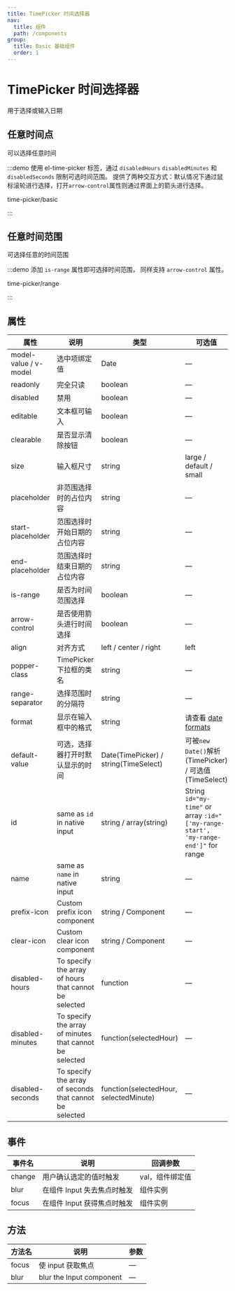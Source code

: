 ```yaml
---
title: TimePicker 时间选择器
nav:
  title: 组件
  path: /components
group:
  title: Basic 基础组件
  order: 1
---
```

# TimePicker 时间选择器

用于选择或输入日期

## 任意时间点

可以选择任意时间

:::demo 使用 el-time-picker 标签，通过 `disabledHours` `disabledMinutes` 和 `disabledSeconds` 限制可选时间范围。 提供了两种交互方式：默认情况下通过鼠标滚轮进行选择，打开`arrow-control`属性则通过界面上的箭头进行选择。

time-picker/basic

:::

## 任意时间范围

可选择任意的时间范围

:::demo 添加 `is-range` 属性即可选择时间范围， 同样支持 `arrow-control` 属性。

time-picker/range

:::

## 属性

| 属性                    | 说明                                                      | 类型                                     | 可选值                                                                                 | 默认值         |
| --------------------- | ------------------------------------------------------- | -------------------------------------- | ----------------------------------------------------------------------------------- | ----------- |
| model-value / v-model | 选中项绑定值                                                  | Date                                   | —                                                                                   | —           |
| readonly              | 完全只读                                                    | boolean                                | —                                                                                   | false       |
| disabled              | 禁用                                                      | boolean                                | —                                                                                   | false       |
| editable              | 文本框可输入                                                  | boolean                                | —                                                                                   | true        |
| clearable             | 是否显示清除按钮                                                | boolean                                | —                                                                                   | true        |
| size                  | 输入框尺寸                                                   | string                                 | large / default / small                                                             | —           |
| placeholder           | 非范围选择时的占位内容                                             | string                                 | —                                                                                   | —           |
| start-placeholder     | 范围选择时开始日期的占位内容                                          | string                                 | —                                                                                   | —           |
| end-placeholder       | 范围选择时结束日期的占位内容                                          | string                                 | —                                                                                   | —           |
| is-range              | 是否为时间范围选择                                               | boolean                                | —                                                                                   | false       |
| arrow-control         | 是否使用箭头进行时间选择                                            | boolean                                | —                                                                                   | false       |
| align                 | 对齐方式                                                    | left / center / right                  | left                                                                                |             |
| popper-class          | TimePicker 下拉框的类名                                       | string                                 | —                                                                                   | —           |
| range-separator       | 选择范围时的分隔符                                               | string                                 | —                                                                                   | '-'         |
| format                | 显示在输入框中的格式                                              | string                                 | 请查看 [date formats](/en-US/component/date-picker#date-formats)                       | HH:mm:ss    |
| default-value         | 可选，选择器打开时默认显示的时间                                        | Date(TimePicker) / string(TimeSelect)  | 可被`new Date()`解析(TimePicker) / 可选值(TimeSelect)                                      | —           |
| id                    | same as `id` in native input                            | string / array(string)                 | String `id="my-time"` or array `:id="['my-range-start', 'my-range-end']"` for range | -           |
| name                  | same as `name` in native input                          | string                                 | —                                                                                   | —           |
| prefix-icon           | Custom prefix icon component                            | string / Component                     | —                                                                                   | Clock       |
| clear-icon            | Custom clear icon component                             | string / Component                     | —                                                                                   | CircleClose |
| disabled-hours        | To specify the array of hours that cannot be selected   | function                               | —                                                                                   | —           |
| disabled-minutes      | To specify the array of minutes that cannot be selected | function(selectedHour)                 | —                                                                                   | —           |
| disabled-seconds      | To specify the array of seconds that cannot be selected | function(selectedHour, selectedMinute) | —                                                                                   | —           |

## 事件

| 事件名    | 说明                | 回调参数      |
| ------ | ----------------- | --------- |
| change | 用户确认选定的值时触发       | val，组件绑定值 |
| blur   | 在组件 Input 失去焦点时触发 | 组件实例      |
| focus  | 在组件 Input 获得焦点时触发 | 组件实例      |

## 方法

| 方法名   | 说明                       | 参数 |
| ----- | ------------------------ | -- |
| focus | 使 input 获取焦点             | —  |
| blur  | blur the Input component | —  |
